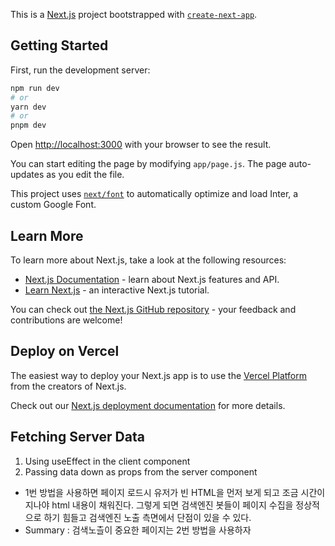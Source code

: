 This is a [Next.js](https://nextjs.org/) project bootstrapped with [`create-next-app`](https://github.com/vercel/next.js/tree/canary/packages/create-next-app).

## Getting Started

First, run the development server:

```bash
npm run dev
# or
yarn dev
# or
pnpm dev
```

Open [http://localhost:3000](http://localhost:3000) with your browser to see the result.

You can start editing the page by modifying `app/page.js`. The page auto-updates as you edit the file.

This project uses [`next/font`](https://nextjs.org/docs/basic-features/font-optimization) to automatically optimize and load Inter, a custom Google Font.

## Learn More

To learn more about Next.js, take a look at the following resources:

- [Next.js Documentation](https://nextjs.org/docs) - learn about Next.js features and API.
- [Learn Next.js](https://nextjs.org/learn) - an interactive Next.js tutorial.

You can check out [the Next.js GitHub repository](https://github.com/vercel/next.js/) - your feedback and contributions are welcome!

## Deploy on Vercel

The easiest way to deploy your Next.js app is to use the [Vercel Platform](https://vercel.com/new?utm_medium=default-template&filter=next.js&utm_source=create-next-app&utm_campaign=create-next-app-readme) from the creators of Next.js.

Check out our [Next.js deployment documentation](https://nextjs.org/docs/deployment) for more details.

## Fetching Server Data

1. Using useEffect in the client component
2. Passing data down as props from the server component

- 1번 방법을 사용하면 페이지 로드시 유저가 빈 HTML을 먼저 보게 되고 조금 시간이 지나야 html 내용이 채워진다. 그렇게 되면 검색엔진 봇들이 페이지 수집을 정상적으로 하기 힘들고 검색엔진 노출 측면에서 단점이 있을 수 있다.
- Summary : 검색노츨이 중요한 페이지는 2번 방법을 사용하자
